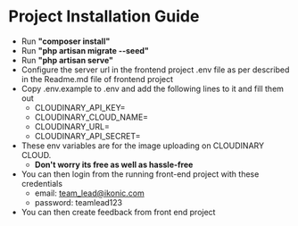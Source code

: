 # Project Installation Guide

- Run **"composer install"**
- Run **"php artisan migrate --seed"**
- Run **"php artisan serve"**
- Configure the server url in the frontend project .env file as per described in the Readme.md file of frontend project
- Copy .env.example to .env and add the following lines to it and fill them out
  - CLOUDINARY_API_KEY=
  - CLOUDINARY_CLOUD_NAME=
  - CLOUDINARY_URL=
  - CLOUDINARY_API_SECRET=
- These env variables are for the image uploading on CLOUDINARY CLOUD.
   - **Don't worry its free as well as hassle-free**
- You can then login from the running front-end project with these credentials
  - email: team_lead@ikonic.com
  - password: teamlead123
- You can then create feedback from front end project
